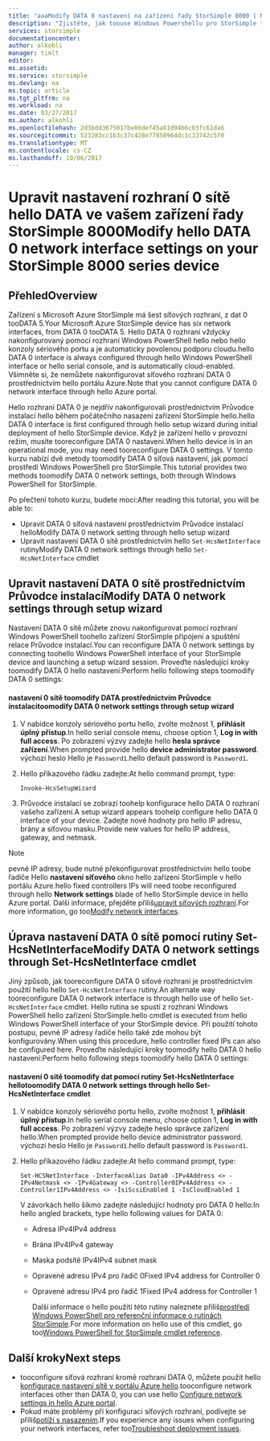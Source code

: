 ```yaml
---
title: "aaaModify DATA 0 nastavení na zařízení řady StorSimple 8000 | Microsoft Docs"
description: "Zjistěte, jak toouse Windows Powershellu pro StorSimple tooreconfigure hello síťového rozhraní DATA 0 v zařízení StorSimple."
services: storsimple
documentationcenter: 
author: alkohli
manager: timlt
editor: 
ms.assetid: 
ms.service: storsimple
ms.devlang: na
ms.topic: article
ms.tgt_pltfrm: na
ms.workload: na
ms.date: 03/27/2017
ms.author: alkohli
ms.openlocfilehash: 2d3bdd3675017be86def45a81d94b6c03fc61da6
ms.sourcegitcommit: 523283cc1b3c37c428e77850964dc1c33742c5f0
ms.translationtype: MT
ms.contentlocale: cs-CZ
ms.lasthandoff: 10/06/2017
---
```

# <a name="modify-hello-data-0-network-interface-settings-on-your-storsimple-8000-series-device"></a><span data-ttu-id="53353-103">Upravit nastavení rozhraní 0 sítě hello DATA ve vašem zařízení řady StorSimple 8000</span><span class="sxs-lookup"><span data-stu-id="53353-103">Modify hello DATA 0 network interface settings on your StorSimple 8000 series device</span></span>

## <a name="overview"></a><span data-ttu-id="53353-104">Přehled</span><span class="sxs-lookup"><span data-stu-id="53353-104">Overview</span></span>

<span data-ttu-id="53353-105">Zařízení s Microsoft Azure StorSimple má šest síťových rozhraní, z dat 0 tooDATA 5.</span><span class="sxs-lookup"><span data-stu-id="53353-105">Your Microsoft Azure StorSimple device has six network interfaces, from DATA 0 tooDATA 5.</span></span> <span data-ttu-id="53353-106">Hello DATA 0 rozhraní vždycky nakonfigurovaný pomocí rozhraní Windows PowerShell hello nebo hello konzoly sériového portu a je automaticky povolenou podporu cloudu.</span><span class="sxs-lookup"><span data-stu-id="53353-106">hello DATA 0 interface is always configured through hello Windows PowerShell interface or hello serial console, and is automatically cloud-enabled.</span></span> <span data-ttu-id="53353-107">Všimněte si, že nemůžete nakonfigurovat síťového rozhraní DATA 0 prostřednictvím hello portálu Azure.</span><span class="sxs-lookup"><span data-stu-id="53353-107">Note that you cannot configure DATA 0 network interface through hello Azure portal.</span></span>

<span data-ttu-id="53353-108">Hello rozhraní DATA 0 je nejdřív nakonfigurovali prostřednictvím Průvodce instalací hello během počátečního nasazení zařízení StorSimple hello.</span><span class="sxs-lookup"><span data-stu-id="53353-108">hello DATA 0 interface is first configured through hello setup wizard during initial deployment of hello StorSimple device.</span></span> <span data-ttu-id="53353-109">Když je zařízení hello v provozní režim, musíte tooreconfigure DATA 0 nastavení.</span><span class="sxs-lookup"><span data-stu-id="53353-109">When hello device is in an operational mode, you may need tooreconfigure DATA 0 settings.</span></span> <span data-ttu-id="53353-110">V tomto kurzu nabízí dvě metody toomodify DATA 0 síťová nastavení, jak pomocí prostředí Windows PowerShell pro StorSimple.</span><span class="sxs-lookup"><span data-stu-id="53353-110">This tutorial provides two methods toomodify DATA 0 network settings, both through Windows PowerShell for StorSimple.</span></span>

<span data-ttu-id="53353-111">Po přečtení tohoto kurzu, budete moci:</span><span class="sxs-lookup"><span data-stu-id="53353-111">After reading this tutorial, you will be able to:</span></span>

* <span data-ttu-id="53353-112">Upravit DATA 0 síťová nastavení prostřednictvím Průvodce instalací hello</span><span class="sxs-lookup"><span data-stu-id="53353-112">Modify DATA 0 network setting through hello setup wizard</span></span>
* <span data-ttu-id="53353-113">Upravit nastavení DATA 0 sítě prostřednictvím hello `Set-HcsNetInterface` rutiny</span><span class="sxs-lookup"><span data-stu-id="53353-113">Modify DATA 0 network settings through hello `Set-HcsNetInterface` cmdlet</span></span>

## <a name="modify-data-0-network-settings-through-setup-wizard"></a><span data-ttu-id="53353-114">Upravit nastavení DATA 0 sítě prostřednictvím Průvodce instalací</span><span class="sxs-lookup"><span data-stu-id="53353-114">Modify DATA 0 network settings through setup wizard</span></span>
<span data-ttu-id="53353-115">Nastavení DATA 0 sítě můžete znovu nakonfigurovat pomocí rozhraní Windows PowerShell toohello zařízení StorSimple připojení a spuštění relace Průvodce instalací.</span><span class="sxs-lookup"><span data-stu-id="53353-115">You can reconfigure DATA 0 network settings by connecting toohello Windows PowerShell interface of your StorSimple device and launching a setup wizard session.</span></span> <span data-ttu-id="53353-116">Proveďte následující kroky toomodify DATA 0 hello nastavení:</span><span class="sxs-lookup"><span data-stu-id="53353-116">Perform hello following steps toomodify DATA 0 settings:</span></span>

#### <a name="toomodify-data-0-network-settings-through-setup-wizard"></a><span data-ttu-id="53353-117">nastavení 0 sítě toomodify DATA prostřednictvím Průvodce instalací</span><span class="sxs-lookup"><span data-stu-id="53353-117">toomodify DATA 0 network settings through setup wizard</span></span>
1. <span data-ttu-id="53353-118">V nabídce konzoly sériového portu hello, zvolte možnost 1, **přihlásit úplný přístup**.</span><span class="sxs-lookup"><span data-stu-id="53353-118">In hello serial console menu, choose option 1, **Log in with full access**.</span></span> <span data-ttu-id="53353-119">Po zobrazení výzvy zadejte hello **hesla správce zařízení**.</span><span class="sxs-lookup"><span data-stu-id="53353-119">When prompted provide hello **device administrator password**.</span></span> <span data-ttu-id="53353-120">výchozí heslo Hello je `Password1`.</span><span class="sxs-lookup"><span data-stu-id="53353-120">hello default password is `Password1`.</span></span>
2. <span data-ttu-id="53353-121">Hello příkazového řádku zadejte:</span><span class="sxs-lookup"><span data-stu-id="53353-121">At hello command prompt, type:</span></span>
   
    `Invoke-HcsSetupWizard`
3. <span data-ttu-id="53353-122">Průvodce instalací se zobrazí toohelp konfigurace hello DATA 0 rozhraní vašeho zařízení.</span><span class="sxs-lookup"><span data-stu-id="53353-122">A setup wizard appears toohelp configure hello DATA 0 interface of your device.</span></span> <span data-ttu-id="53353-123">Zadejte nové hodnoty pro hello IP adresu, brány a síťovou masku.</span><span class="sxs-lookup"><span data-stu-id="53353-123">Provide new values for hello IP address, gateway, and netmask.</span></span>

> [!NOTE]
> <span data-ttu-id="53353-124">pevné IP adresy, bude nutné překonfigurovat prostřednictvím hello toobe řadiče Hello **nastavení síťového** okno hello zařízení StorSimple v hello portálu Azure.</span><span class="sxs-lookup"><span data-stu-id="53353-124">hello fixed controllers IPs will need toobe reconfigured through hello **Network settings** blade of hello StorSimple device in hello Azure portal.</span></span> <span data-ttu-id="53353-125">Další informace, přejděte příliš[upravit síťových rozhraní](storsimple-8000-modify-device-config.md#modify-network-interfaces).</span><span class="sxs-lookup"><span data-stu-id="53353-125">For more information, go too[Modify network interfaces](storsimple-8000-modify-device-config.md#modify-network-interfaces).</span></span>

## <a name="modify-data-0-network-settings-through-set-hcsnetinterface-cmdlet"></a><span data-ttu-id="53353-126">Úprava nastavení DATA 0 sítě pomocí rutiny Set-HcsNetInterface</span><span class="sxs-lookup"><span data-stu-id="53353-126">Modify DATA 0 network settings through Set-HcsNetInterface cmdlet</span></span>
<span data-ttu-id="53353-127">Jiný způsob, jak tooreconfigure DATA 0 síťové rozhraní je prostřednictvím použití hello hello `Set-HcsNetInterface` rutiny.</span><span class="sxs-lookup"><span data-stu-id="53353-127">An alternate way tooreconfigure DATA 0 network interface is through hello use of hello `Set-HcsNetInterface` cmdlet.</span></span> <span data-ttu-id="53353-128">Hello rutina se spustí z rozhraní Windows PowerShell hello zařízení StorSimple.</span><span class="sxs-lookup"><span data-stu-id="53353-128">hello cmdlet is executed from hello Windows PowerShell interface of your StorSimple device.</span></span> <span data-ttu-id="53353-129">Při použití tohoto postupu, pevné IP adresy řadiče hello také zde mohou být konfigurovány.</span><span class="sxs-lookup"><span data-stu-id="53353-129">When using this procedure, hello controller fixed IPs can also be configured here.</span></span> <span data-ttu-id="53353-130">Proveďte následující kroky toomodify hello DATA 0 hello nastavení:</span><span class="sxs-lookup"><span data-stu-id="53353-130">Perform hello following steps toomodify hello DATA 0 settings:</span></span> 

#### <a name="toomodify-data-0-network-settings-through-hello-set-hcsnetinterface-cmdlet"></a><span data-ttu-id="53353-131">nastavení 0 sítě toomodify dat pomocí rutiny Set-HcsNetInterface hello</span><span class="sxs-lookup"><span data-stu-id="53353-131">toomodify DATA 0 network settings through hello Set-HcsNetInterface cmdlet</span></span>
1. <span data-ttu-id="53353-132">V nabídce konzoly sériového portu hello, zvolte možnost 1, **přihlásit úplný přístup**.</span><span class="sxs-lookup"><span data-stu-id="53353-132">In hello serial console menu, choose option 1, **Log in with full access**.</span></span> <span data-ttu-id="53353-133">Po zobrazení výzvy zadejte heslo správce zařízení hello.</span><span class="sxs-lookup"><span data-stu-id="53353-133">When prompted provide hello device administrator password.</span></span> <span data-ttu-id="53353-134">výchozí heslo Hello je `Password1`.</span><span class="sxs-lookup"><span data-stu-id="53353-134">hello default password is `Password1`.</span></span>
2. <span data-ttu-id="53353-135">Hello příkazového řádku zadejte:</span><span class="sxs-lookup"><span data-stu-id="53353-135">At hello command prompt, type:</span></span>
   
    `Set-HCSNetInterface -InterfaceAlias Data0 -IPv4Address <> -IPv4Netmask <> -IPv4Gateway <> -Controller0IPv4Address <> -Controller1IPv4Address <> -IsiScsiEnabled 1 -IsCloudEnabled 1`
   
    <span data-ttu-id="53353-136">V závorkách hello šikmo zadejte následující hodnoty pro DATA 0 hello:</span><span class="sxs-lookup"><span data-stu-id="53353-136">In hello angled brackets, type hello following values for DATA 0:</span></span>
   
   * <span data-ttu-id="53353-137">Adresa IPv4</span><span class="sxs-lookup"><span data-stu-id="53353-137">IPv4 address</span></span>
   * <span data-ttu-id="53353-138">Brána IPv4</span><span class="sxs-lookup"><span data-stu-id="53353-138">IPv4 gateway</span></span>
   * <span data-ttu-id="53353-139">Maska podsítě IPv4</span><span class="sxs-lookup"><span data-stu-id="53353-139">IPv4 subnet mask</span></span>
   * <span data-ttu-id="53353-140">Opravené adresu IPv4 pro řadič 0</span><span class="sxs-lookup"><span data-stu-id="53353-140">Fixed IPv4 address for Controller 0</span></span>
   * <span data-ttu-id="53353-141">Opravené adresu IPv4 pro řadič 1</span><span class="sxs-lookup"><span data-stu-id="53353-141">Fixed IPv4 address for Controller 1</span></span>
     
     <span data-ttu-id="53353-142">Další informace o hello použití této rutiny naleznete příliš[prostředí Windows PowerShell pro referenční informace o rutinách StorSimple](https://technet.microsoft.com/library/dn688161.aspx).</span><span class="sxs-lookup"><span data-stu-id="53353-142">For more information on hello use of this cmdlet, go too[Windows PowerShell for StorSimple cmdlet reference](https://technet.microsoft.com/library/dn688161.aspx).</span></span>

## <a name="next-steps"></a><span data-ttu-id="53353-143">Další kroky</span><span class="sxs-lookup"><span data-stu-id="53353-143">Next steps</span></span>
* <span data-ttu-id="53353-144">tooconfigure síťová rozhraní kromě rozhraní DATA 0, můžete použít hello [konfigurace nastavení sítě v portálu Azure hello](storsimple-8000-modify-device-config.md).</span><span class="sxs-lookup"><span data-stu-id="53353-144">tooconfigure network interfaces other than DATA 0, you can use hello [Configure network settings in hello Azure portal](storsimple-8000-modify-device-config.md).</span></span> 
* <span data-ttu-id="53353-145">Pokud máte problémy při konfiguraci síťových rozhraní, podívejte se příliš[potíží s nasazením](storsimple-troubleshoot-deployment.md).</span><span class="sxs-lookup"><span data-stu-id="53353-145">If you experience any issues when configuring your network interfaces, refer too[Troubleshoot deployment issues](storsimple-troubleshoot-deployment.md).</span></span>

